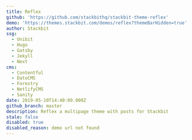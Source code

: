 ```yaml
---
title: Reflex
github: 'https://github.com/stackbithq/stackbit-theme-reflex'
demo: 'https://themes.stackbit.com/demos/reflex?themeBarHidden=true'
author: Stackbit
ssg:
  - Unibit
  - Hugo
  - Gatsby
  - Jekyll
  - Next
cms:
  - Contentful
  - DatoCMS
  - Forestry
  - NetlifyCMS
  - Sanity
date: 2019-05-10T14:40:09.000Z
github_branch: master
description: Reflex a multipage theme with posts for Stackbit
stale: false
disabled: true
disabled_reason: demo url not found
---
```

